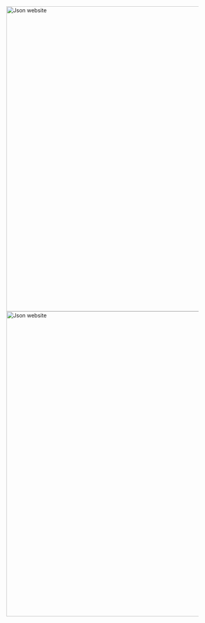 
<img src="https://github.com/Abdessamad7687/react-json-placeholder-api/blob/main/src/assets/images/jsonwebsite.jpg" width="800" alt="Json website">
<br>
<img src="https://github.com/Abdessamad7687/react-json-placeholder-api/blob/main/src/assets/images/demo.jpg" width="800" alt="Json website">
